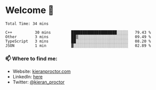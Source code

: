 # Welcome 🦘

<!--START_SECTION:waka-->

```text
Total Time: 34 mins

C++          30 mins         ████████████████████░░░░░   79.43 %
Other        3 mins          ██▒░░░░░░░░░░░░░░░░░░░░░░   09.49 %
TypeScript   3 mins          ██░░░░░░░░░░░░░░░░░░░░░░░   08.20 %
JSON         1 min           ▓░░░░░░░░░░░░░░░░░░░░░░░░   02.89 %
```

<!--END_SECTION:waka-->

### 📫 Where to find me:

-   Website: [kieranproctor.com](https://kieranproctor.com/)
-   LinkedIn: [here](https://www.linkedin.com/in/kieran-proctor-086b5a159/)
-   Twitter: [@kieran_proctor](https://twitter.com/kieran_proctor)
